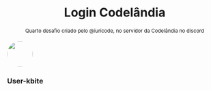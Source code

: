 <div align="center">
    <h1>Login Codelândia</h1>
    <small>Quarto desafio criado pelo @iuricode, no servidor da Codelândia no discord</small>
</div>
<br/>

<div>
    <a href="https://github.com/user-kbite">
      <img style="border-radius: 50%;" src="https://github.com/user-kbite.png" width="60px;"/>
    </a>
    <h3>User-kbite</h3>
</div>
